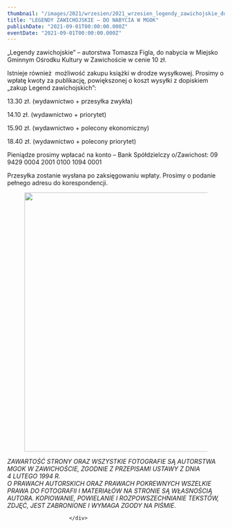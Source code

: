 ```yaml
---
thumbnail: "/images/2021/wrzesien/2021_wrzesien_legendy_zawichojskie_do_nabycia_w_mgok_2021_09_legendy_zawichojskie_do_nabycia_w_mgok_zd1-11.jpg"
title: "LEGENDY ZAWICHOJSKIE – DO NABYCIA W MGOK"
publishDate: "2021-09-01T00:00:00.000Z"
eventDate: "2021-09-01T00:00:00.000Z"
---
```


<div class="entry-content">
							
							
<p>„Legendy zawichojskie” – autorstwa Tomasza Figla, do nabycia w Miejsko Gminnym Ośrodku Kultury w Zawichoście w cenie 10 zł.</p>



<p>Istnieje również&nbsp; możliwość zakupu książki w drodze wysyłkowej. Prosimy o wpłatę kwoty za publikację, powiększonej o koszt wysyłki z dopiskiem „zakup Legend zawichojskich”:</p>



<p>13.30 zł. (wydawnictwo + przesyłka zwykła)</p>



<p>14.10 zł. (wydawnictwo + priorytet)</p>



<p>15.90 zł. (wydawnictwo + polecony ekonomiczny)</p>



<p>18.40 zł. (wydawnictwo + polecony priorytet)</p>



<p>Pieniądze prosimy wpłacać na konto – Bank Spółdzielczy o/Zawichost: 09 9429 0004 2001 0100 1094 0001</p>



<p>Przesyłka zostanie wysłana po zaksięgowaniu wpłaty. Prosimy o podanie pełnego adresu do korespondencji.</p>



<figure class="wp-block-image size-full"><a href="http://mgok-zawichost.pl/wp-content/uploads/2021/09/zd1-11.jpg"><img fetchpriority="high" decoding="async" width="800" height="600" src="/images/2021/wrzesien/2021_wrzesien_legendy_zawichojskie_do_nabycia_w_mgok_2021_09_legendy_zawichojskie_do_nabycia_w_mgok_zd1-11.jpg" alt="" class="wp-image-8194" srcset="/images/2021/wrzesien/2021_wrzesien_legendy_zawichojskie_do_nabycia_w_mgok_2021_09_legendy_zawichojskie_do_nabycia_w_mgok_zd1-11.jpg 800w, /images/2021/wrzesien/zd1-11-300x225.jpg 300w, /images/2021/wrzesien/zd1-11-768x576.jpg 768w" sizes="(max-width: 800px) 100vw, 800px"></a></figure>



<p><em>ZAWARTOŚĆ STRONY ORAZ WSZYSTKIE FOTOGRAFIE SĄ AUTORSTWA MGOK W ZAWICHOŚCIE, ZGODNIE Z PRZEPISAMI USTAWY Z DNIA&nbsp;</em><br><em>4 LUTEGO 1994 R.<br>O PRAWACH AUTORSKICH ORAZ PRAWACH POKREWNYCH WSZELKIE PRAWA DO FOTOGRAFII I MATERIAŁÓW NA STRONIE SĄ WŁASNOŚCIĄ AUTORA. KOPIOWANIE, POWIELANIE I ROZPOWSZECHNIANIE TEKSTÓW, ZDJĘĆ, JEST ZABRONIONE I WYMAGA ZGODY NA PIŚMIE</em>.</p>
						
						</div>
